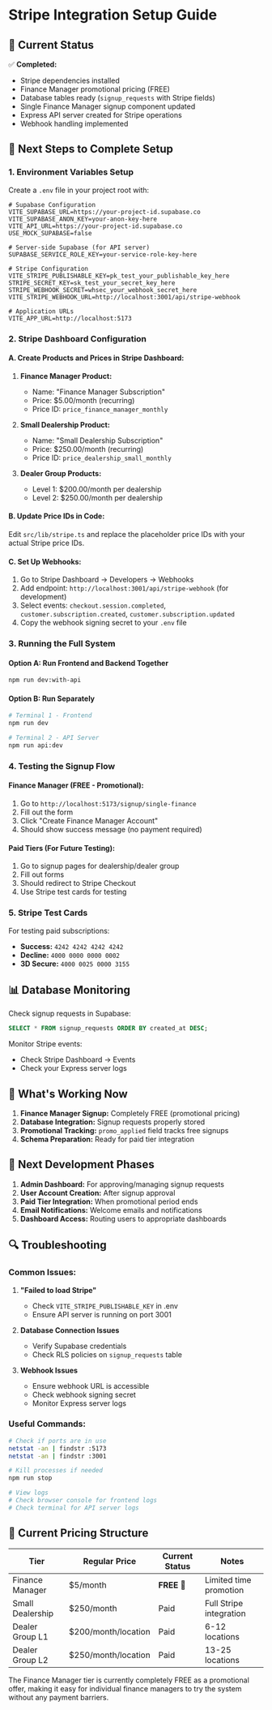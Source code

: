 # Stripe Integration Setup Guide

## 🎯 **Current Status**

✅ **Completed:**

- Stripe dependencies installed
- Finance Manager promotional pricing (FREE)
- Database tables ready (`signup_requests` with Stripe fields)
- Single Finance Manager signup component updated
- Express API server created for Stripe operations
- Webhook handling implemented

## 🔧 **Next Steps to Complete Setup**

### 1. **Environment Variables Setup**

Create a `.env` file in your project root with:

```env
# Supabase Configuration
VITE_SUPABASE_URL=https://your-project-id.supabase.co
VITE_SUPABASE_ANON_KEY=your-anon-key-here
VITE_API_URL=https://your-project-id.supabase.co
USE_MOCK_SUPABASE=false

# Server-side Supabase (for API server)
SUPABASE_SERVICE_ROLE_KEY=your-service-role-key-here

# Stripe Configuration
VITE_STRIPE_PUBLISHABLE_KEY=pk_test_your_publishable_key_here
STRIPE_SECRET_KEY=sk_test_your_secret_key_here
STRIPE_WEBHOOK_SECRET=whsec_your_webhook_secret_here
VITE_STRIPE_WEBHOOK_URL=http://localhost:3001/api/stripe-webhook

# Application URLs
VITE_APP_URL=http://localhost:5173
```

### 2. **Stripe Dashboard Configuration**

#### A. Create Products and Prices in Stripe Dashboard:

1. **Finance Manager Product:**

   - Name: "Finance Manager Subscription"
   - Price: $5.00/month (recurring)
   - Price ID: `price_finance_manager_monthly`

2. **Small Dealership Product:**

   - Name: "Small Dealership Subscription"
   - Price: $250.00/month (recurring)
   - Price ID: `price_dealership_small_monthly`

3. **Dealer Group Products:**
   - Level 1: $200.00/month per dealership
   - Level 2: $250.00/month per dealership

#### B. Update Price IDs in Code:

Edit `src/lib/stripe.ts` and replace the placeholder price IDs with your actual Stripe price IDs.

#### C. Set Up Webhooks:

1. Go to Stripe Dashboard → Developers → Webhooks
2. Add endpoint: `http://localhost:3001/api/stripe-webhook` (for development)
3. Select events: `checkout.session.completed`, `customer.subscription.created`, `customer.subscription.updated`
4. Copy the webhook signing secret to your `.env` file

### 3. **Running the Full System**

#### Option A: Run Frontend and Backend Together

```bash
npm run dev:with-api
```

#### Option B: Run Separately

```bash
# Terminal 1 - Frontend
npm run dev

# Terminal 2 - API Server
npm run api:dev
```

### 4. **Testing the Signup Flow**

#### Finance Manager (FREE - Promotional):

1. Go to `http://localhost:5173/signup/single-finance`
2. Fill out the form
3. Click "Create Finance Manager Account"
4. Should show success message (no payment required)

#### Paid Tiers (For Future Testing):

1. Go to signup pages for dealership/dealer group
2. Fill out forms
3. Should redirect to Stripe Checkout
4. Use Stripe test cards for testing

### 5. **Stripe Test Cards**

For testing paid subscriptions:

- **Success:** `4242 4242 4242 4242`
- **Decline:** `4000 0000 0000 0002`
- **3D Secure:** `4000 0025 0000 3155`

## 📊 **Database Monitoring**

Check signup requests in Supabase:

```sql
SELECT * FROM signup_requests ORDER BY created_at DESC;
```

Monitor Stripe events:

- Check Stripe Dashboard → Events
- Check your Express server logs

## 🎉 **What's Working Now**

1. **Finance Manager Signup:** Completely FREE (promotional pricing)
2. **Database Integration:** Signup requests properly stored
3. **Promotional Tracking:** `promo_applied` field tracks free signups
4. **Schema Preparation:** Ready for paid tier integration

## 🚀 **Next Development Phases**

1. **Admin Dashboard:** For approving/managing signup requests
2. **User Account Creation:** After signup approval
3. **Paid Tier Integration:** When promotional period ends
4. **Email Notifications:** Welcome emails and notifications
5. **Dashboard Access:** Routing users to appropriate dashboards

## 🔍 **Troubleshooting**

### Common Issues:

1. **"Failed to load Stripe"**

   - Check `VITE_STRIPE_PUBLISHABLE_KEY` in .env
   - Ensure API server is running on port 3001

2. **Database Connection Issues**

   - Verify Supabase credentials
   - Check RLS policies on `signup_requests` table

3. **Webhook Issues**
   - Ensure webhook URL is accessible
   - Check webhook signing secret
   - Monitor Express server logs

### Useful Commands:

```bash
# Check if ports are in use
netstat -an | findstr :5173
netstat -an | findstr :3001

# Kill processes if needed
npm run stop

# View logs
# Check browser console for frontend logs
# Check terminal for API server logs
```

## 📱 **Current Pricing Structure**

| Tier             | Regular Price       | Current Status | Notes                   |
| ---------------- | ------------------- | -------------- | ----------------------- |
| Finance Manager  | $5/month            | **FREE** 🎉    | Limited time promotion  |
| Small Dealership | $250/month          | Paid           | Full Stripe integration |
| Dealer Group L1  | $200/month/location | Paid           | 6-12 locations          |
| Dealer Group L2  | $250/month/location | Paid           | 13-25 locations         |

The Finance Manager tier is currently completely FREE as a promotional offer, making it easy for individual finance managers to try the system without any payment barriers.
